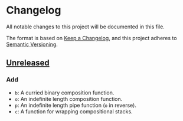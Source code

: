 # Changelog

All notable changes to this project will be documented in this file.

The format is based on [Keep a Changelog](https://keepachangelog.com/en/1.0.0/),
and this project adheres to
[Semantic Versioning](https://semver.org/spec/v2.0.0.html).

## [Unreleased]

### Add

- `b`: A curried binary composition function.
- `o`: An indefinite length composition function.
- `p`: An indefinite length pipe function (`o` in reverse).
- `c`: A function for wrapping compositional stacks.

[unreleased]: https://github.com/{user}/{repo}/compare/{version}...HEAD

<!-- [{version}]: https://github.com/{user/{repo}/releases/tag/{version} -->
